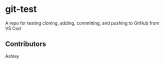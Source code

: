 # git-test
A repo for testing cloning, adding, committing, and pushing to GitHub from VS Cod

## Contributors
Ashley